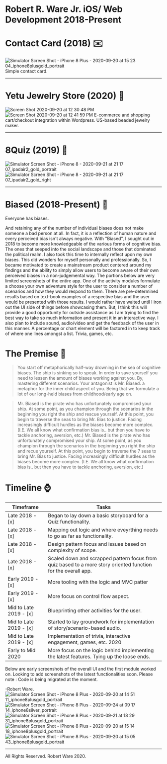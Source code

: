 # Robert R. Ware Jr. iOS/ Web Development 2018-Present

# Contact Card (2018) :envelope:
![Simulator Screen Shot - iPhone 8 Plus - 2020-09-20 at 15 23 04_iphone8plusgold_portrait](https://user-images.githubusercontent.com/42416270/93720522-993f2400-fb57-11ea-85d1-89ce3424ffcf.png)
Simple contact card. 
___
# Yetu Jewelry Store (2020) :gem:
![Screen Shot 2020-09-20 at 12 30 48 PM](https://user-images.githubusercontent.com/42416270/93716350-4a849080-fb3d-11ea-816b-6390e507b173.png)
![Screen Shot 2020-09-20 at 12 41 59 PM](https://user-images.githubusercontent.com/42416270/93716591-b3b8d380-fb3e-11ea-8946-07c9febeebb4.png)
E-commerce and shopping cart/checkout integration within Wordpress. US-based beaded jewelry maker.  
___
# 8Quiz (2019) :pencil:
![Simulator Screen Shot - iPhone 8 - 2020-09-21 at 21 17 07_ipadair2_gold_portrait](https://user-images.githubusercontent.com/42416270/93836309-59a83300-fc50-11ea-9cbe-56f3edd6d26a.png)
![Simulator Screen Shot - iPhone 8 - 2020-09-21 at 21 17 07_ipadair2_gold_right](https://user-images.githubusercontent.com/42416270/93836310-5a40c980-fc50-11ea-8cf2-4eb96f700617.png)
___
# Biased (2018-Present) :brain:
Everyone has biases.

And retaining any of the number of individual biases does not make someone a bad person at all. In fact, it is a reflection of human nature and every perceived bias isn't always negative. With "Biased", I sought out in 2018 to become more knowledgeable of the various forms of cognitive bias. The ones that seeped into the social landscape and those that dominated the political realm. I also took this time to internally reflect upon my own biases. This did wonders for myself personally and professionally. So, I became motivated to create a mainstream product centered around my findings and the ability to simply allow users to become aware of their own perceived biases in a non-judgemental way. The portions below are very limited screenshots of the entire app. One of the activity modules formulate a choose your own adventure style for the user to consider a number of scenarios and how they would respond to them. There are pre-determined results based on text-book examples of a respective bias and the user would be presented with those results. I would rather have waited until I iron out the UI side of things before showcasing them. But, I think this will provide a good opportunity for outside assistance as I am trying to find the best way to take so much information and present it in an interactive way. I also plan to include sound, audio/video and get the feedback of the user in this manner. A percentage or chart element will be factored in to keep track of where one lines amongst a list. Trivia, games, etc. 

# The Premise :tophat: 

>You start off metaphorically half-way drowning in the sea of cognitive biases. The ship is sinking so to speak. In order to save yourself you need to lessen the amount of biases working against you. By, mastering different scenarios. 
Your antagonist is Mr. Biased. a metaphor for the inner child aspect of you. Being that we formulate a lot of our long-held biases from childhood/early age on. 

>Mr. Biased is the pirate who has unfortunately compromised your ship. At some point, as you champion through the scenarios in the beginning you right the ship and rescue yourself. At this point, you begin to traverse the seas to bring Mr. Bias to justice. Facing increasingly difficult hurdles as the biases become more complex. (I.E. We all know what confirmation bias is.. but then you have to tackle anchoring, aversion, etc.) 
>Mr. Biased is the pirate who has unfortunately compromised your ship. At some point, as you champion through the scenarios in the beginning you right the ship and recue yourself. At this point, you begin to traverse the 7 seas to bring Mr. Bias to justice. Facing increasingly difficult hurdles as the biases become more complex. (I.E. We all know what confirmation bias is.. but then you have to tackle anchoring, aversion, etc.) 

# Timeline :watch: 

Timeframe | Tasks
------------ | -------------
Late 2018 - [x] | Began to lay down a basic storyboard for a Quiz functionality. 
Late 2018 - [x] | Mapping out logic and where eveyrthing needs to go as far as functionality. 
Late 2018 - [x] | Design pattern focus and issues based on complexity of scope.  
Late 2018 - [x] | Scaled down and scrapped pattern focus from quiz based to a more story oriented function for the overall app.
Early 2019 - [x] | More tooling with the logic and MVC patter
Early 2019 - [x] | More focus on control flow aspect. 
Mid to Late 2019 - [x] | Blueprinting other activities for the user. 
Mid to Late 2019 - [x] | Started to lay groundwork for implementation of story/scenario-based audio.
Mid to Late 2019 - [x] | Implementation of trivia, interactive engagement, games, etc.  2020 
Early to Mid 2020 | More focus on the logic behind implementing the latest features. Tying up the loose ends. 

Below are early screenshots of the overall UI and the first module worked on. Looking to add screenshots of the latest functionalities soon. Please note : Code is being migrated at the moment. 

-Robert Ware.
![Simulator Screen Shot - iPhone 8 Plus - 2020-09-20 at 14 51 11_iphone8plusgold_portrait](https://user-images.githubusercontent.com/42416270/93719604-a78a4180-fb51-11ea-89ec-f71596aeeed9.png)
![Simulator Screen Shot - iPhone 8 Plus - 2020-09-24 at 09 17 14_iphone8silver_portrait](https://user-images.githubusercontent.com/42416270/94169466-d6a7f800-fe5c-11ea-8394-b23be03da7d0.png)
![Simulator Screen Shot - iPhone 8 Plus - 2020-09-21 at 18 29 31_iphone8plusgold_portrait](https://user-images.githubusercontent.com/42416270/93830755-15f8fd80-fc3f-11ea-97b7-274aaa34faac.png)
![Simulator Screen Shot - iPhone 8 Plus - 2020-09-20 at 15 14 18_iphone8plusgold_portrait](https://user-images.githubusercontent.com/42416270/93720605-15396c00-fb58-11ea-9a98-036ebb746236.png)
![Simulator Screen Shot - iPhone 8 Plus - 2020-09-20 at 15 05 43_iphone8plusgold_portrait](https://user-images.githubusercontent.com/42416270/93719904-9d694280-fb53-11ea-961b-b900026ddf7f.png)
___
All Rights Reserved. Robert Ware 2020.
